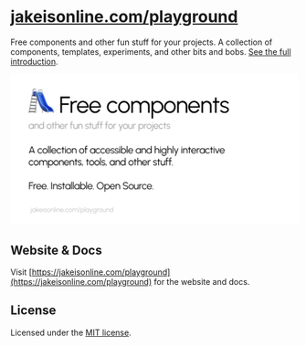 # [jakeisonline.com/playground](https://jakeisonline.com/playground)

Free components and other fun stuff for your projects. A collection of components, templates, experiments, and other bits and bobs. [See the full introduction](https://jakeisonline.com/playground/introduction).

[![Image showing the preview card of the website as if displayed on social media, highlighting this project's features](www/public/og.png)](https://jakeisonline.com/playground)

## Website & Docs

Visit [https://jakeisonline.com/playground](https://jakeisonline.com/playground) for the website and docs.

## License

Licensed under the [MIT license](LICENSE).
